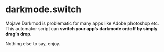 # darkmode.switch
Mojave Darkmod is problematic for many apps like Adobe photoshop etc. This automator script can **switch your app’s darkmode on/off by simply drag’n drop**.

Nothing else to say, enjoy.